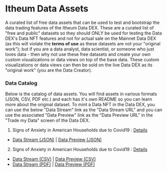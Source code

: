 # Itheum Data Assets
A curated list of free data assets that can be used to test and bootstrap the data trading features of the Itheum Data DEX. These are a curated list of "free and public" datasets so they should ONLY be used for testing the Data DEX's Data NFT features and not for actual sale on the Mainnet Data DEX (as this will violate the **terms of use** as these datasets are not your "original work"); but if you are a data analyst, data scientist, or someone who just loves data - then why not use these free datasets and create your own custom visualizations or data views on top of the base data. These custom visualizations or data views can then be sold on the live Data DEX as its "original work" (you are the Data Creator). 

### Data Catalog
Below is the catalog of data assets. You will find assets in various formats (JSON, CSV, PDF etc.) and each has it's own README so you can learn more about the original dataset. To mint a Data NFT in the Data DEX, you can use the below "Data Stream" link as the "Data Stream URL" and you can use the associated "Data Preview" link as the "Data Preview URL" in the "Trade my Data" screen of the Data DEX.  


1. Signs of Anxiety in American Households due to Covid19 : [Details](https://raw.githubusercontent.com/Itheum/data-assets/main/Health/H1__Signs_of_Anxiety_in_American_Households_due_to_Covid19/README.md)  

- [Data Stream (JSON)](https://raw.githubusercontent.com/Itheum/data-assets/main/Health/H1__Signs_of_Anxiety_in_American_Households_due_to_Covid19/dataset.json) | [Data Preview (JSON)](https://raw.githubusercontent.com/Itheum/data-assets/main/Health/H1__Signs_of_Anxiety_in_American_Households_due_to_Covid19/preview.json)  

2. Signs of Anxiety in American Households due to Covid19 : [Details](https://raw.githubusercontent.com/Itheum/data-assets/main/Misc/M1__FBI_Firearm_Background_Check_Data/README.md)  

- [Data Stream (CSV)](https://raw.githubusercontent.com/Itheum/data-assets/main/Misc/M1__FBI_Firearm_Background_Check_Data/csv/dataset.csv) | [Data Preview (CSV)](https://raw.githubusercontent.com/Itheum/data-assets/main/Misc/M1__FBI_Firearm_Background_Check_Data/csv/dataset.csv)  
- [Data Stream (PDF)](https://raw.githubusercontent.com/Itheum/data-assets/main/Misc/M1__FBI_Firearm_Background_Check_Data/csv/dataset.csv) | [Data Preview (PDF)](https://raw.githubusercontent.com/Itheum/data-assets/main/Misc/M1__FBI_Firearm_Background_Check_Data/csv/dataset.csv)


